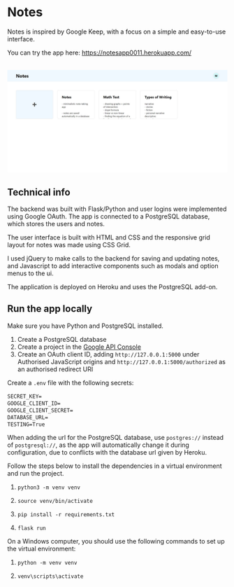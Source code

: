 # Notes

Notes is inspired by Google Keep, with a focus on a simple and easy-to-use interface.

You can try the app here: https://notesapp0011.herokuapp.com/

&nbsp;
![demo](screenshots/home.jpg)

## Technical info

The backend was built with Flask/Python and user logins were implemented using Google OAuth. The app is connected to a PostgreSQL database, which stores the users and notes.

The user interface is built with HTML and CSS and the responsive grid layout for notes was made using CSS Grid.

I used jQuery to make calls to the backend for saving and updating notes, and Javascript to add interactive components such as modals and option menus to the ui.

The application is deployed on Heroku and uses the PostgreSQL add-on.

## Run the app locally

Make sure you have Python and PostgreSQL installed.

1. Create a PostgreSQL database
2. Create a project in the [Google API Console](https://console.developers.google.com/)
3. Create an OAuth client ID, adding `http://127.0.0.1:5000` under Authorised JavaScript origins and `http://127.0.0.1:5000/authorized` as an authorised redirect URI

Create a `.env` file with the following secrets:

```
SECRET_KEY=
GOOGLE_CLIENT_ID=
GOOGLE_CLIENT_SECRET=
DATABASE_URL=
TESTING=True
```

When adding the url for the PostgreSQL database, use `postgres://` instead of `postgresql://`, as the app will automatically change it during configuration, due to conflicts with the database url given by Heroku.

Follow the steps below to install the dependencies in a virtual environment and run the project.

1. `python3 -m venv venv`

2. `source venv/bin/activate`

3. `pip install -r requirements.txt`

4. `flask run`

On a Windows computer, you should use the following commands to set up the virtual environment:

1. `python -m venv venv`

2. `venv\scripts\activate`
